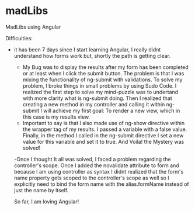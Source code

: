 # madLibs
MadLibs using Angular

Difficulties: 

- it has been 7 days since I start learning Angular, I really didnt understand how forms work but, shortly the path is getting clear. 
	- My Bug was to display the results after my form has been completed or at least when I click the submit button. The problem is that I was mixing the functionality of ng-submit with validations. To solve my problem, I broke things in small problems by using Sudo Code. I realized the first step to solve my mind-puzzle was to undertand with more clarity what is ng-submit doing. Then I realized that creating a new method in my controller and calling it within ng-submit I will achieve my first goal: To render a new view, which in this case is my results view. 
	- Important to say is that I also made use of ng-show directive within the wrapper tag of my results. I passed a variable with a false value. Finally, in the method I called in the ng-submit directive I set a new value for this variable and set it to true. And Voila! the Mystery was solved! 

	-Once I thought It all was solved, I faced a problem regarding the controller's scope. Once I added the novalidate attribute to form and because I am using controller as syntax I didnt realized that the form's name property gets scoped to the controller's scope as well so I explicitly need to bind the form name with the alias.formName instead of just the name by itself. 

	So far, I am loving Angular! 